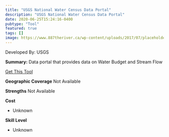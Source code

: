 ```yaml
---
title: "USGS National Water Census Data Portal"
description: "USGS National Water Census Data Portal"
date: 2020-06-25T15:24:16-0400
pubtype: "Tool"
featured: true
tags: []
image: https://www.887theriver.ca/wp-content/uploads/2017/07/placeholder.jpg
---
```

Developed By: USGS

**Summary:** Data portal that provides data on Water Budget and Stream Flow

<a href="https://cida.usgs.gov/nwc/" target="_blank">Get This Tool</a>

__**Geographic Coverage**__
Not Available

__**Strengths**__
Not Available

__**Cost**__
- Unknown

__**Skill Level**__
- Unknown
